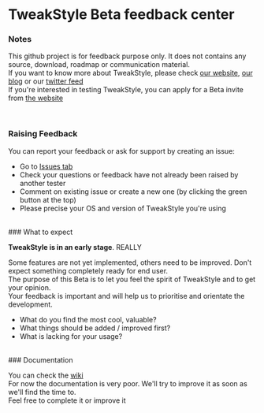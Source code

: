 TweakStyle Beta feedback center
============


### Notes
This github project is for feedback purpose only. It does not contains any source, download, roadmap or communication material.<br>
If you want to know more about TweakStyle, please check [our website](https://tweakstyle.com), [our blog](http://blog.tweakstyle.com) or our [twitter feed](https://twitter.com/TweakStyle)<br>
If you're interested in testing TweakStyle, you can apply for a Beta invite from [the website](https://tweakstyle.com)

<br>

### Raising Feedback

You can report your feedback or ask for support by creating an issue:

- Go to [Issues tab](https://github.com/TweakStyle/BetaFeedback/issues)
- Check your questions or feedback have not already been raised by another tester
- Comment on existing issue or create a new one (by clicking the green button at the top)
- Please precise your OS and version of TweakStyle you're using

<br>
### What to expect

__TweakStyle is in an early stage__. REALLY

Some features are not yet implemented, others need to be improved. Don't expect something completely ready for end user.<br>
The purpose of this Beta is to let you feel the spirit of TweakStyle and to get your opinion.<br>
Your feedback is important and will help us to prioritise and orientate the development.

- What do you find the most cool, valuable?
- What things should be added / improved first?
- What is lacking for your usage?

<br>
### Documentation

You can check the [wiki](https://github.com/TweakStyle/BetaFeedback/wiki)<br>
For now the documentation is very poor. We'll try to improve it as soon as we'll find the time to.<br>
Feel free to complete it or improve it
